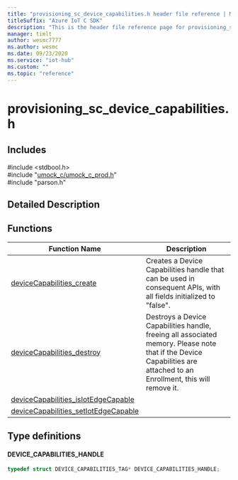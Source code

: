 ```yaml
---                             
title: "provisioning_sc_device_capabilities.h header file reference | Microsoft Docs" 
titleSuffix: "Azure IoT C SDK"            
description: "This is the header file reference page for provisioning_sc_device_capabilities.h in the Azure IoT C SDK. This SDK is used with Azure IoT Hub and Azure IoT Hub Device Provisioning Service"            
manager: timlt                 
author: wesmc7777              
ms.author: wesmc               
ms.date: 09/23/2020                    
ms.service: "iot-hub"             
ms.custom: ""                
ms.topic: "reference"        
---                            
```


# provisioning_sc_device_capabilities.h 

## Includes

\#include <stdbool.h>  
\#include "[umock_c/umock_c_prod.h](umock-c-prod-h.md)"  
\#include "parson.h"  

## Detailed Description

## Functions

Function Name                  | Description                                
--------------------------------|---------------------------------------------
[deviceCapabilities_create](./provisioning-sc-device-capabilities-h/devicecapabilities-create.md)            | Creates a Device Capabilities handle that can be used in consequent APIs, with all fields initialized to "false".
[deviceCapabilities_destroy](./provisioning-sc-device-capabilities-h/devicecapabilities-destroy.md)            | Destroys a Device Capabilities handle, freeing all associated memory. Please note that if the Device Capabilities are attached to an Enrollment, this will remove it.
[deviceCapabilities_isIotEdgeCapable](./provisioning-sc-device-capabilities-h/devicecapabilities-isiotedgecapable.md)            | 
[deviceCapabilities_setIotEdgeCapable](./provisioning-sc-device-capabilities-h/devicecapabilities-setiotedgecapable.md)            | 

## Type definitions

#### DEVICE_CAPABILITIES_HANDLE

```C
typedef struct DEVICE_CAPABILITIES_TAG* DEVICE_CAPABILITIES_HANDLE;
```


